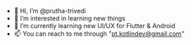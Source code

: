- 👋 Hi, I’m @prutha-trivedi
- 👀 I’m interested in learning new things
- 🌱 I’m currently learning new UI/UX for Flutter & Android
- 📫 You can reach to me through "pt.kotlindev@gmail.com"

<!---
prutha-trivedi/prutha-trivedi is a ✨ special ✨ repository because its `README.md` (this file) appears on your GitHub profile.
You can click the Preview link to take a look at your changes.
--->
